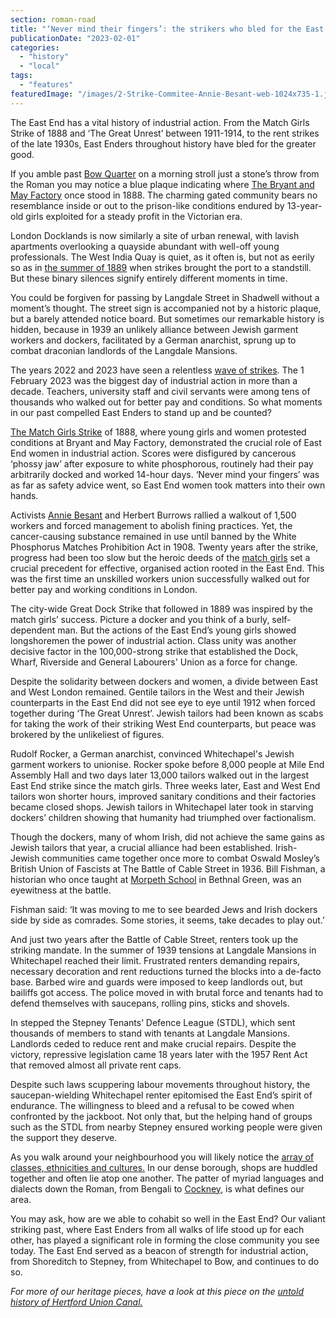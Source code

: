 ```yaml
---
section: roman-road
title: "‘Never mind their fingers’: the strikers who bled for the East End"
publicationDate: "2023-02-01"
categories: 
  - "history"
  - "local"
tags: 
  - "features"
featuredImage: "/images/2-Strike-Commitee-Annie-Besant-web-1024x735-1.jpg"
---
```


The East End has a vital history of industrial action. From the Match Girls Strike of 1888 and ‘The Great Unrest’ between 1911-1914, to the rent strikes of the late 1930s, East Enders throughout history have bled for the greater good.

If you amble past [Bow Quarter](https://romanroadlondon.com/bow-quarter-interiors-anton-rodriguez/) on a morning stroll just a stone’s throw from the Roman you may notice a blue plaque indicating where [The Bryant and May Factory](https://romanroadlondon.com/annie-besant-match-girl-riots-bow/) once stood in 1888. The charming gated community bears no resemblance inside or out to the prison-like conditions endured by 13-year-old girls exploited for a steady profit in the Victorian era.

London Docklands is now similarly a site of urban renewal, with lavish apartments overlooking a quayside abundant with well-off young professionals. The West India Quay is quiet, as it often is, but not as eerily so as in [the summer of 1889](https://poplarlondon.co.uk/great-dock-strike-london/#:~:text=In%20the%20summer%20of%201889,landmark%20in%20trade%20union%20history.) when strikes brought the port to a standstill. But these binary silences signify entirely different moments in time.

You could be forgiven for passing by Langdale Street in Shadwell without a moment’s thought. The street sign is accompanied not by a historic plaque, but a barely attended notice board. But sometimes our remarkable history is hidden, because in 1939 an unlikely alliance between Jewish garment workers and dockers, facilitated by a German anarchist, sprung up to combat draconian landlords of the Langdale Mansions.

The years 2022 and 2023 have seen a relentless [wave of strikes](https://romanroadlondon.com/royal-mail-strike-bow-october-2022/). The 1 February 2023 was the biggest day of industrial action in more than a decade. Teachers, university staff and civil servants were among tens of thousands who walked out for better pay and conditions. So what moments in our past compelled East Enders to stand up and be counted?

[The Match Girls Strike](https://romanroadlondon.com/striking-a-light-louise-raw-book-review/) of 1888, where young girls and women protested conditions at Bryant and May Factory, demonstrated the crucial role of East End women in industrial action. Scores were disfigured by cancerous ‘phossy jaw’ after exposure to white phosphorous, routinely had their pay arbitrarily docked and worked 14-hour days. ‘Never mind your fingers’ was as far as safety advice went, so East End women took matters into their own hands.

Activists [Annie Besant](https://romanroadlondon.com/annie-besant-match-girl-riots-bow/) and Herbert Burrows rallied a walkout of 1,500 workers and forced management to abolish fining practices. Yet, the cancer-causing substance remained in use until banned by the White Phosphorus Matches Prohibition Act in 1908. Twenty years after the strike, progress had been too slow but the heroic deeds of the [match girls](https://romanroadlondon.com/sarah-chapman-matchstick-girl-campaign-memorial/) set a crucial precedent for effective, organised action rooted in the East End. This was the first time an unskilled workers union successfully walked out for better pay and working conditions in London.

The city-wide Great Dock Strike that followed in 1889 was inspired by the match girls’ success. Picture a docker and you think of a burly, self-dependent man. But the actions of the East End’s young girls showed longshoremen the power of industrial action. Class unity was another decisive factor in the 100,000-strong strike that established the Dock, Wharf, Riverside and General Labourers' Union as a force for change.

Despite the solidarity between dockers and women, a divide between East and West London remained. Gentile tailors in the West and their Jewish counterparts in the East End did not see eye to eye until 1912 when forced together during ‘The Great Unrest’. Jewish tailors had been known as scabs for taking the work of their striking West End counterparts, but peace was brokered by the unlikeliest of figures. 

Rudolf Rocker, a German anarchist, convinced Whitechapel's Jewish garment workers to unionise. Rocker spoke before 8,000 people at Mile End Assembly Hall and two days later 13,000 tailors walked out in the largest East End strike since the match girls. Three weeks later, East and West End tailors won shorter hours, improved sanitary conditions and their factories became closed shops. Jewish tailors in Whitechapel later took in starving dockers’ children showing that humanity had triumphed over factionalism.

Though the dockers, many of whom Irish, did not achieve the same gains as Jewish tailors that year, a crucial alliance had been established. Irish-Jewish communities came together once more to combat Oswald Mosley’s British Union of Fascists at The Battle of Cable Street in 1936. Bill Fishman, a historian who once taught at [Morpeth School](https://romanroadlondon.com/coronavirus-vaccine-children-ed-stubbs-morpeth/) in Bethnal Green, was an eyewitness at the battle.

Fishman said: ‘It was moving to me to see bearded Jews and Irish dockers side by side as comrades. Some stories, it seems, take decades to play out.’

And just two years after the Battle of Cable Street, renters took up the striking mandate. In the summer of 1939 tensions at Langdale Mansions in Whitechapel reached their limit. Frustrated renters demanding repairs, necessary decoration and rent reductions turned the blocks into a de-facto base. Barbed wire and guards were imposed to keep landlords out, but bailiffs got access. The police moved in with brutal force and tenants had to defend themselves with saucepans, rolling pins, sticks and shovels.

In stepped the Stepney Tenants’ Defence League (STDL), which sent thousands of members to stand with tenants at Langdale Mansions. Landlords ceded to reduce rent and make crucial repairs. Despite the victory, repressive legislation came 18 years later with the 1957 Rent Act that removed almost all private rent caps. 

Despite such laws scuppering labour movements throughout history, the saucepan-wielding Whitechapel renter epitomised the East End’s spirit of endurance. The willingness to bleed and a refusal to be cowed when confronted by the jackboot. Not only that, but the helping hand of groups such as the STDL from nearby Stepney ensured working people were given the support they deserve.

As you walk around your neighbourhood you will likely notice the [array of classes, ethnicities and cultures.](https://romanroadlondon.com/rosa-rogina-london-festival-architecture-interview/) In our dense borough, shops are huddled together and often lie atop one another. The patter of myriad languages and dialects down the Roman, from Bengali to [Cockney](https://romanroadlondon.com/cockney-rhyming-slang-money/), is what defines our area.

You may ask, how are we able to cohabit so well in the East End? Our valiant striking past, where East Enders from all walks of life stood up for each other, has played a significant role in forming the close community you see today. The East End served as a beacon of strength for industrial action, from Shoreditch to Stepney, from Whitechapel to Bow, and continues to do so.

_For more of our heritage pieces, have a look at this piece on the_ _[untold history of Hertford Union Canal.](https://romanroadlondon.com/sarah-chapman-matchstick-girl-campaign-memorial/)_


